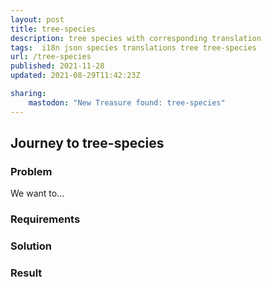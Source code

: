 ```yaml
---
layout: post
title: tree-species
description: tree species with corresponding translation
tags:  i18n json species translations tree tree-species
url: /tree-species
published: 2021-11-28
updated: 2021-08-29T11:42:23Z

sharing:
    mastodon: "New Treasure found: tree-species"
---
```


## Journey to tree-species

### Problem

We want to... 

### Requirements

### Solution

### Result